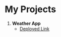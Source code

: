 # My Projects

1. **Weather App**
   - [Deployed Link](https://visionary-truffle-fcf407.netlify.app/)

